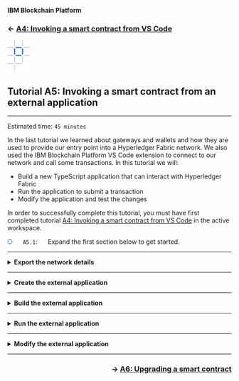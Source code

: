 **IBM Blockchain Platform**

<h3 align='left'>← <a href='./a4.md'><b>A4: Invoking a smart contract from VS Code</b></a>

![alt text](./images/ibp.png "IBM Blockchain Platform")
## **Tutorial A5: Invoking a smart contract from an external application**

---

Estimated time: `45 minutes`

In the last tutorial we learned about gateways and wallets and how they are used to provide our entry point into a Hyperledger Fabric network. We also used the IBM Blockchain Platform VS Code extension to connect to our network and call some transactions. In this tutorial we will:

* Build a new TypeScript application that can interact with Hyperledger Fabric
* Run the application to submit a transaction
* Modify the application and test the changes

In order to successfully complete this tutorial, you must have first completed tutorial <a href='./a4.md'>A4: Invoking a smart contract from VS Code</a> in the active workspace.

![alt text](./images/bullet.png "[]") &nbsp;&nbsp;&nbsp;&nbsp; `A5.1`: &nbsp;&nbsp;&nbsp;&nbsp;
Expand the first section below to get started.

---
<details>
<summary><b>Export the network details</b></summary>


When we build our application we will need to tell it how to connect to our Hyperledger Fabric network. To do this, we need to export two things from VS Code:
* the peer connection details
* the wallet containing our identity

We will start by exporting our connection details into a file called a *connection profile*.

![alt text](./images/bullet.png "[]") &nbsp;&nbsp;&nbsp;&nbsp; `A5.2`: &nbsp;&nbsp;&nbsp;&nbsp;
With the gateway connected, move the mouse over the Fabric Gateways view, click the ellipsis that appears and select "Export Connection Profile".

![alt text](./images/a5.2.png "Export connection profile")

![alt text](./images/bullet.png "[]") &nbsp;&nbsp;&nbsp;&nbsp; `A5.3`: &nbsp;&nbsp;&nbsp;&nbsp;
Create a new folder called 'DemoApplication' as a peer of the DemoContract project we created earlier. Give the connection profile a convenient name ('connection.json') and export it into the new folder.

![alt text](./images/a5.3.png "New application")

We will now export our wallet.

![alt text](./images/bullet.png "[]") &nbsp;&nbsp;&nbsp;&nbsp; `A5.4`: &nbsp;&nbsp;&nbsp;&nbsp;
In the Fabric Wallets view, right-click on "1 Org Local Fabric - Org1 Wallet" and select "Export Wallet".

Take care not to click on the Orderer organization's wallet by mistake.

![alt text](./images/a5.4.png "Export Wallet")

![alt text](./images/bullet.png "[]") &nbsp;&nbsp;&nbsp;&nbsp; `A5.5`: &nbsp;&nbsp;&nbsp;&nbsp;
Select the 'DemoApplication' folder and click Export to save the wallet as 'Org1'.

![alt text](./images/a5.5.png "Export Wallet file dialog")

![alt text](./images/bullet.png "[]") &nbsp;&nbsp;&nbsp;&nbsp; `A5.6`: &nbsp;&nbsp;&nbsp;&nbsp;
Expand the next section of the tutorial to continue.

</details>


---

<details>
<summary><b>Create the external application</b></summary>

We will now load the DemoApplication folder into VS Code for editing.


![alt text](./images/bullet.png "[]") &nbsp;&nbsp;&nbsp;&nbsp; `A5.7`: &nbsp;&nbsp;&nbsp;&nbsp;
From the VS Code menu bar click "File" -> "Add Folder to Workspace..."

![alt text](./images/a5.7.png "Add folder to workspace")

![alt text](./images/bullet.png "[]") &nbsp;&nbsp;&nbsp;&nbsp; `A5.8`: &nbsp;&nbsp;&nbsp;&nbsp;
Highlight the 'DemoApplication' folder and click 'Add'.

![alt text](./images/a5.8.1.png "DemoApplication folder")

After adding the folder to the workspace, VS Code will show the Explorer sidebar, with the new 'DemoApplication' folder underneath 'DemoContract'.

![alt text](./images/a5.8.2.png "Explorer sidebar")

In order to build a working Typescript application we will now create three files in addition to the wallet and connection profile we exported earlier:
* **invoke.ts**: The Typescript file that is the implementation of our application: the logic to connect to the Hyperledger Fabric network and call transactions.
* **tsconfig.json**: Describes the TypeScript compiler options, including source and destination locations
* **package.json**: Describes the Node modules we require (including the Hyperledger Fabric client SDK), as well as the listing the various commands we will use to build and test.

We will start by creating *invoke.ts* inside a *src* folder.


![alt text](./images/bullet.png "[]") &nbsp;&nbsp;&nbsp;&nbsp; `A5.9`: &nbsp;&nbsp;&nbsp;&nbsp;
Right-click 'DemoApplication' and select 'New Folder'.

![alt text](./images/a5.9.png "Add src folder")

![alt text](./images/bullet.png "[]") &nbsp;&nbsp;&nbsp;&nbsp; `A5.10`: &nbsp;&nbsp;&nbsp;&nbsp;
Name the folder 'src'.

![alt text](./images/a5.10.png "Name src")

![alt text](./images/bullet.png "[]") &nbsp;&nbsp;&nbsp;&nbsp; `A5.11`: &nbsp;&nbsp;&nbsp;&nbsp;
Right-click 'src' and select 'New File'.

![alt text](./images/a5.11.png "Add invoke.ts file")

![alt text](./images/bullet.png "[]") &nbsp;&nbsp;&nbsp;&nbsp; `A5.12`: &nbsp;&nbsp;&nbsp;&nbsp;
Name the file '**invoke.ts**'.

![alt text](./images/a5.12.png "Name invoke.ts")

![alt text](./images/bullet.png "[]") &nbsp;&nbsp;&nbsp;&nbsp; `A5.13`: &nbsp;&nbsp;&nbsp;&nbsp;
In the editor view for the new invoke.ts file, copy and paste the following text. (The contents are also <a href="./resources/invoke.ts">available here</a>).

```typescript
import { FileSystemWallet, Gateway } from 'fabric-network';
import * as path from 'path';

const ccpPath = path.resolve(__dirname, '..', 'connection.json');

async function main() {
    try {

        // Create a new file system based wallet for managing identities.
        const walletPath = path.join(process.cwd(), 'Org1');
        const wallet = new FileSystemWallet(walletPath);
        console.log(`Wallet path: ${walletPath}`);

        // Create a new gateway for connecting to our peer node.
        const gateway = new Gateway();
        await gateway.connect(ccpPath, { wallet, identity: 'org1Admin', discovery: { enabled: true, asLocalhost: true } });

        // Get the network (channel) our contract is deployed to.
        const network = await gateway.getNetwork('mychannel');

        // Get the contract from the network.
        const contract = network.getContract('DemoContract');

        // Submit the specified transaction.
        await contract.submitTransaction('createMyAsset', '002', 'Night Watch');
        console.log(`Transaction has been submitted`);

        // Disconnect from the gateway.
        await gateway.disconnect();

    } catch (error) {
        console.error(`Failed to submit transaction: ${error}`);
        process.exit(1);
    }
}
main();
```

Your file should be 36 lines long. We will look through what the application is doing later on in this tutorial. 

![alt text](./images/bullet.png "[]") &nbsp;&nbsp;&nbsp;&nbsp; `A5.14`: &nbsp;&nbsp;&nbsp;&nbsp;
Save the file ('File' -> 'Save').

Saving the file will change the tab for the editor to show a cross; a solid circle here means that you have unsaved changes.

![alt text](./images/a5.13.png "Saved file")

You will see various errors reported by VS Code, because we have not yet configured the set of external dependencies. 

![alt text](./images/a5.14.png "Compilation errors")

We will next create the *tsconfig.json* file.

![alt text](./images/bullet.png "[]") &nbsp;&nbsp;&nbsp;&nbsp; `A5.15`: &nbsp;&nbsp;&nbsp;&nbsp;
Right-click 'DemoApplication' (NOT 'src') and select 'New File'.

![alt text](./images/a5.15.png "Add tsconfig.json file")

![alt text](./images/bullet.png "[]") &nbsp;&nbsp;&nbsp;&nbsp; `A5.16`: &nbsp;&nbsp;&nbsp;&nbsp;
Name the file '**tsconfig.json**'.

![alt text](./images/a5.16.png "Name tsconfig.json")

![alt text](./images/bullet.png "[]") &nbsp;&nbsp;&nbsp;&nbsp; `A5.17`: &nbsp;&nbsp;&nbsp;&nbsp;
In the editor view for the new tsconfig.json file, copy and paste the following text. (The contents are also <a href="./resources/tsconfig.json">available here</a>).

```json
{
    "compilerOptions": {
      "target": "es6",
      "module": "commonjs",
      "allowJs": true,
      "sourceMap": true,
      "outDir": "./dist/",
      "strict": true,
      "noImplicitAny": true,
      "strictNullChecks": true,
      "strictFunctionTypes": true,
      "strictBindCallApply": true,
      "strictPropertyInitialization": true,
      "noImplicitThis": true,
      "alwaysStrict": true,
      "esModuleInterop": true,
      "forceConsistentCasingInFileNames": true
    },
    "include": [
      "./src/**/*"
    ],
    "exclude": [
      "node_modules"
    ]
}  
```

Your file should be 25 lines long.

Importantly, the tsconfig.json file specifies the source and output folders (src and dist respectively), and enables compiler options for strict syntax checking of our Typescript.


![alt text](./images/bullet.png "[]") &nbsp;&nbsp;&nbsp;&nbsp; `A5.18`: &nbsp;&nbsp;&nbsp;&nbsp;
Save the file ('File' -> 'Save').

Finally, we will create the *package.json* file.

![alt text](./images/bullet.png "[]") &nbsp;&nbsp;&nbsp;&nbsp; `A5.19`: &nbsp;&nbsp;&nbsp;&nbsp;
Right-click 'DemoApplication' (NOT 'src') and select 'New File'.

![alt text](./images/a5.19.png "Add package.json file")

![alt text](./images/bullet.png "[]") &nbsp;&nbsp;&nbsp;&nbsp; `A5.20`: &nbsp;&nbsp;&nbsp;&nbsp;
Name the file '**package.json**'.

![alt text](./images/a5.20.png "Name package.json")

![alt text](./images/bullet.png "[]") &nbsp;&nbsp;&nbsp;&nbsp; `A5.21`: &nbsp;&nbsp;&nbsp;&nbsp;
In the editor view for the new package.json file, copy and paste the following text. (The contents are also <a href="./resources/package.json">available here</a>).

```json
{
    "name": "demoapplication",
    "version": "1.0.0",
    "description": "Demo application implemented in TypeScript",
    "engines": {
        "node": ">=8",
        "npm": ">=5"
    },
    "scripts": {
        "lint": "tslint -c tslint.json 'src/**/*.ts'",
        "pretest": "npm run lint",
        "test": "nyc mocha -r ts-node/register src/**/*.spec.ts",
        "build": "tsc",
        "build:watch": "tsc -w",
        "prepublishOnly": "npm run build",
        "start": "node ./dist/invoke.js"
    },
    "engineStrict": true,
    "author": "Hyperledger",
    "license": "Apache-2.0",
    "dependencies": {
        "fabric-ca-client": "~1.4.0",
        "fabric-network": "~1.4.0"
    },
    "devDependencies": {
        "@types/chai": "^4.1.7",
        "@types/mocha": "^5.2.5",
        "@types/node": "^10.12.10",
        "@types/sinon": "^5.0.7",
        "@types/sinon-chai": "^3.2.1",
        "chai": "^4.2.0",
        "mocha": "^5.2.0",
        "nyc": "^13.1.0",
        "sinon": "^7.1.1",
        "sinon-chai": "^3.3.0",
        "ts-node": "^7.0.1",
        "tslint": "^5.11.0",
        "typescript": "^3.1.6"
    },
    "nyc": {
        "extension": [
            ".ts",
            ".tsx"
        ],
        "exclude": [
            "coverage/**",
            "dist/**"
        ],
        "reporter": [
            "text-summary",
            "html"
        ],
        "all": true,
        "check-coverage": true,
        "statements": 100,
        "branches": 100,
        "functions": 100,
        "lines": 100
    }
}
```

Your file should be 60 lines long. It describes the module dependencies of our application, including any required versions.

![alt text](./images/bullet.png "[]") &nbsp;&nbsp;&nbsp;&nbsp; `A5.22`: &nbsp;&nbsp;&nbsp;&nbsp;
Save the file ('File' -> 'Save').

At this stage, your application structure should contain a wallet folder ('Org1'), a source folder ('src') which contains a single file ('invoke.ts'), a connection profile ('connection.json'), package.json and tsconfig.json. If this is not the case, check the instructions and move and edit files as necessary.

![alt text](./images/a5.22.png "DemoApplication folder structure")


In the next section we will build the application.

![alt text](./images/bullet.png "[]") &nbsp;&nbsp;&nbsp;&nbsp; `A5.23`: &nbsp;&nbsp;&nbsp;&nbsp;
Expand the next section to continue.

</details>

---

<details>
<summary><b>Build the external application</b></summary>

Even though we've specified our application's dependencies inside package.json, we haven't yet loaded the required modules into our workspace and so errors remain. The next step is to install these modules so that the errors disappear and allow our application to be built and run.

![alt text](./images/bullet.png "[]") &nbsp;&nbsp;&nbsp;&nbsp; `A5.24`: &nbsp;&nbsp;&nbsp;&nbsp;
Right-click 'DemoApplication' and select 'Open in Terminal'.

![alt text](./images/a5.24.1.png "Open in Terminal")

This will bring to focus a terminal prompt inside VS Code.

![alt text](./images/a5.24.2.png "VS Code Terminal")

![alt text](./images/bullet.png "[]") &nbsp;&nbsp;&nbsp;&nbsp; `A5.25`: &nbsp;&nbsp;&nbsp;&nbsp;
In the terminal window type ``npm install`` and press Enter.

![alt text](./images/a5.25.1.png "npm install running")

This will download the module dependencies into our project folder and may take a minute or so to complete. When it has finished, the prompt will return.

![alt text](./images/a5.25.2.png "npm install finished")

The errors that were previously reported will now all vanish, and the DemoApplication folder will now contain a new 'node_modules' folder that contains the imported dependencies.

![alt text](./images/a5.25.3.png "No editor errors")

With our dependencies resolved we can now build our application.

![alt text](./images/bullet.png "[]") &nbsp;&nbsp;&nbsp;&nbsp; `A5.26`: &nbsp;&nbsp;&nbsp;&nbsp;
In the main VS Code menu, click 'Terminal' -> 'Run Build Task...'.

![alt text](./images/a5.26.png "Run Build Task")

![alt text](./images/bullet.png "[]") &nbsp;&nbsp;&nbsp;&nbsp; `A5.27`: &nbsp;&nbsp;&nbsp;&nbsp;
In the command palette, find and click 'tsc: watch - tsconfig.json DemoApplication'.

Take care to select the correct option as there will be similar looking alternatives (build options for our smart contract project, for example).

![alt text](./images/a5.27.1.png "tsc watch")

After a few seconds, the application will have been built and the compiler will enter *'watch'* mode, which means that any changes to the source will cause an automatic recompilation. Using watch mode is useful as it means you do not have to force a rebuild each time you make a change.

![alt text](./images/a5.27.2.png "Successful build and watch")

You will also see a new 'dist' folder underneath the DemoApplication project. This contains the built version of the application, which is what we will run in the next section.

![alt text](./images/a5.27.3.png "New 'dist' folder")

![alt text](./images/bullet.png "[]") &nbsp;&nbsp;&nbsp;&nbsp; `A5.28`: &nbsp;&nbsp;&nbsp;&nbsp;
Expand the next section to continue.

</details>

---

<details>
<summary><b>Run the external application</b></summary>

We can run our application wherever we choose - it is just a standard node application. VS Code provides a useful run time environment for applications as it is integrated with the rest of the tools we have been using, and is what we will do now.

![alt text](./images/bullet.png "[]") &nbsp;&nbsp;&nbsp;&nbsp; `A5.29`: &nbsp;&nbsp;&nbsp;&nbsp;
In the main VS Code menu, click 'Terminal' -> 'Run Task...'.

![alt text](./images/a5.29.png "Run Task")

![alt text](./images/bullet.png "[]") &nbsp;&nbsp;&nbsp;&nbsp; `A5.30`: &nbsp;&nbsp;&nbsp;&nbsp;
Find and select the task 'npm: start DemoApplication'.

Again, take care to select the correct task as there might be alternatives that look very similar.

![alt text](./images/a5.30.png "npm start")

VS Code will offer to automatically scan the task output for us, but we will not do that here.

![alt text](./images/bullet.png "[]") &nbsp;&nbsp;&nbsp;&nbsp; `A5.31`: &nbsp;&nbsp;&nbsp;&nbsp;
Click 'Continue without scanning the task output'.

![alt text](./images/a5.31.1.png "npm start")


The task will now run. What it will do is run the *start* script that is defined in DemoApplication's package.json, which is the command `node ./dist/invoke.js`. You could run the same node command in any appropriately configured environment and achieve the same output.

![alt text](./images/a5.31.2.png "npm start")

The task will be run inside VS Code and, after a brief pause, you will see it complete successfully.

![alt text](./images/a5.31.3.png "command output")

> <br>
    > <b>Running the command a second time?</b>
    > <br> If you run the command again you will see errors like 'The my asset 002 already exists' and 'Endorsement has failed'.
    > <br>
    > If you review the implementation of the <i>createMyAsset</i> transaction, you'll see that this is intentional. You can quickly fix this by submitting the appropriate <i>deleteMyAsset</i> transaction in the Fabric Gateways view.
> <br>&nbsp;


![alt text](./images/bullet.png "[]") &nbsp;&nbsp;&nbsp;&nbsp; `A5.32`: &nbsp;&nbsp;&nbsp;&nbsp;
Press any key in the terminal window to free it up for other tasks.

The Terminal window will switch back to what was there previously.

<br><h3 align='left'>Reviewing the application</h3>

At this stage it is worthwhile reviewing what the application actually did.

![alt text](./images/bullet.png "[]") &nbsp;&nbsp;&nbsp;&nbsp; `A5.33`: &nbsp;&nbsp;&nbsp;&nbsp;
Click on the 'invoke.ts' tab in the VS Code editor (or load it from the Explorer view).

![alt text](./images/a5.33.png "invoke.ts")

You can see the sequence of steps in the source file. It's largely self-explanatory, but the key elements are:
1. Specify the file system location of the wallet and connection profile, which we exported previously.
2. Instantiate a Gateway object and pass to it the connection profile, an identity from the wallet and some additional connection options.
3. Select the channel (network) to work with.
4. Select the smart contract to work with.
5. Submit a transaction with a given set of parameters and wait for it to finish.
6. Disconnect from the gateway.

We will now make a small change to the external application to invoke a different transaction.

![alt text](./images/bullet.png "[]") &nbsp;&nbsp;&nbsp;&nbsp; `A5.34`: &nbsp;&nbsp;&nbsp;&nbsp;
Expand the next section of the tutorial to continue.

</details>

---

<details>
<summary><b>Modify the external application</b></summary>


To verify that the createMyAsset transaction worked correctly from within our application, we will modify the application to display the new value of the key. (Of course, it is also possible to do this from the Fabric Gateways view as it is the same blockchain instance.)

![alt text](./images/bullet.png "[]") &nbsp;&nbsp;&nbsp;&nbsp; `A5.35`: &nbsp;&nbsp;&nbsp;&nbsp;
In the *invoke.ts* editor, find the lines that submit the transaction and log the success message to the console:

![alt text](./images/a5.35.png "code to submit a transaction")

Our new application will attempt to evaluate the readMyAsset transaction and display the result.

![alt text](./images/bullet.png "[]") &nbsp;&nbsp;&nbsp;&nbsp; `A5.36`: &nbsp;&nbsp;&nbsp;&nbsp;
Use copy and paste to replace these lines with the following:

```typescript
// Evaluate the specified transaction.
const result = await contract.evaluateTransaction('readMyAsset', '002');
console.log(`Transaction has been evaluated, result is: ${result.toString()}`);
```



![alt text](./images/bullet.png "[]") &nbsp;&nbsp;&nbsp;&nbsp; `A5.37`: &nbsp;&nbsp;&nbsp;&nbsp;
Save the file ('File' -> 'Save').

As we previously enabled watch mode in the compiler, saving the file will automatically cause a recompilation of the application. This will take a few seconds.

When the modifications have been built, we can test them by running the application again.

![alt text](./images/bullet.png "[]") &nbsp;&nbsp;&nbsp;&nbsp; `A5.38`: &nbsp;&nbsp;&nbsp;&nbsp;
In the main VS Code menu, click 'Terminal' -> 'Run Task...'.

![alt text](./images/a5.29.png "Run Task")

![alt text](./images/bullet.png "[]") &nbsp;&nbsp;&nbsp;&nbsp; `A5.39`: &nbsp;&nbsp;&nbsp;&nbsp;
Find and select the task 'npm: start DemoApplication'.

![alt text](./images/a5.30.png "npm start")

![alt text](./images/bullet.png "[]") &nbsp;&nbsp;&nbsp;&nbsp; `A5.40`: &nbsp;&nbsp;&nbsp;&nbsp;
Click 'Continue without scanning the task output'.

![alt text](./images/a5.31.1.png "npm start")

The task will be run and again, after a brief pause, you will see it complete successfully.

![alt text](./images/a5.40.png "command output")

Note that the output now shows the current value of the '002' key we entered earlier.

<br><h3 align='left'>Summary</h3>

In this tutorial we have built a client application that can submit and evaluate transactions on a Hyperledger Fabric blockchain.

While the Fabric instance we've been working with is part of our VS Code environment, the same concept applies to all IBM Blockchain Platform-based blockchains: you export the wallet and connection profile for the target network and supply it to the Gateway object you instantiate in your application.

Just like we modified our client application, smart contracts can change too. In the next tutorial we will try modifying our smart contract to see how the upgrade process works.

</details>

---


<h3 align='right'> → <a href='./a6.md'><b>A6: Upgrading a smart contract</b></h3></a>
